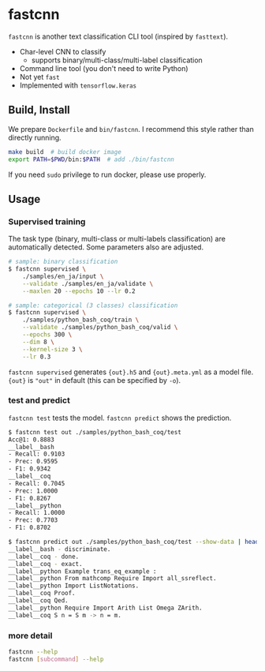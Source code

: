 # fastcnn

`fastcnn` is another text classification CLI tool (inspired by `fasttext`).

- Char-level CNN to classify
    - supports binary/multi-class/multi-label classification
- Command line tool (you don't need to write Python)
- Not yet `fast`
- Implemented with `tensorflow.keras`

## Build, Install

We prepare `Dockerfile` and `bin/fastcnn`.
I recommend this style rather than directly running.

```bash
make build  # build docker image
export PATH=$PWD/bin:$PATH  # add ./bin/fastcnn
```

If you need `sudo` privilege to run docker, please use properly.

## Usage

### Supervised training

The task type (binary, multi-class or multi-labels classification) are automatically detected. Some parameters also are adjusted.

```bash
# sample: binary classification
$ fastcnn supervised \
    ./samples/en_ja/input \
    --validate ./samples/en_ja/validate \
    --maxlen 20 --epochs 10 --lr 0.2

# sample: categorical (3 classes) classification
$ fastcnn supervised \
    ./samples/python_bash_coq/train \
    --validate ./samples/python_bash_coq/valid \
    --epochs 300 \
    --dim 8 \
    --kernel-size 3 \
    --lr 0.3
```

`fastcnn supervised` generates `{out}.h5` and `{out}.meta.yml` as a model file.
`{out}` is `"out"` in default (this can be specified by `-o`).

### test and predict

`fastcnn test` tests the model.
`fastcnn predict` shows the prediction.

```bash
$ fastcnn test out ./samples/python_bash_coq/test
Acc@1: 0.8883
__label__bash
- Recall: 0.9103
- Prec: 0.9595
- F1: 0.9342
__label__coq
- Recall: 0.7045
- Prec: 1.0000
- F1: 0.8267
__label__python
- Recall: 1.0000
- Prec: 0.7703
- F1: 0.8702

$ fastcnn predict out ./samples/python_bash_coq/test --show-data | head
__label__bash - discriminate.
__label__coq - done.
__label__coq - exact.
__label__python Example trans_eq_example :
__label__python From mathcomp Require Import all_ssreflect.
__label__python Import ListNotations.
__label__coq Proof.
__label__coq Qed.
__label__python Require Import Arith List Omega ZArith.
__label__coq S n = S m -> n = m.
```

### more detail

```bash
fastcnn --help
fastcnn [subcommand] --help
```
